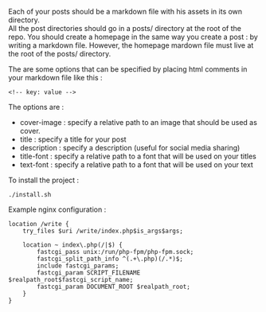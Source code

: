 Each of your posts should be a markdown file with his assets in its own directory.  
All the post directories should go in a posts/ directory at the root of the repo.
You should create a homepage in the same way you create a post : by writing a markdown file. However, the homepage mardown file must live at the root of the posts/ directory.

The are some options that can be specified by placing html comments in your markdown file like this :
```
<!-- key: value -->
```
The options are :
- cover-image : specify a relative path to an image that should be used as cover.
- title : specify a title for your post
- description : specify a description (useful for social media sharing)
- title-font : specify a relative path to a font that will be used on your titles
- text-font : specify a relative path to a font that will be used on your text

To install the project :
```
./install.sh
```

Example nginx configuration :
```
location /write {
    try_files $uri /write/index.php$is_args$args;

    location ~ index\.php(/|$) {
        fastcgi_pass unix:/run/php-fpm/php-fpm.sock;
        fastcgi_split_path_info ^(.+\.php)(/.*)$;
        include fastcgi_params;
        fastcgi_param SCRIPT_FILENAME $realpath_root$fastcgi_script_name;
        fastcgi_param DOCUMENT_ROOT $realpath_root;
    }
}
```
